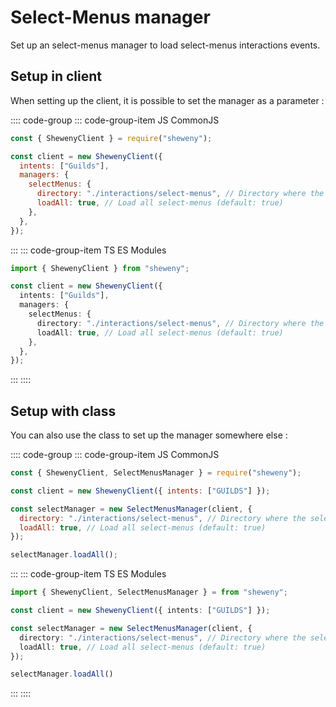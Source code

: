 # Select-Menus manager

Set up an select-menus manager to load select-menus interactions events.

## Setup in client

When setting up the client, it is possible to set the manager as a parameter :

:::: code-group
::: code-group-item JS CommonJS

```js
const { ShewenyClient } = require("sheweny");

const client = new ShewenyClient({
  intents: ["Guilds"],
  managers: {
    selectMenus: {
      directory: "./interactions/select-menus", // Directory where the select-menus are stored
      loadAll: true, // Load all select-menus (default: true)
    },
  },
});
```

:::
::: code-group-item TS ES Modules

```ts
import { ShewenyClient } from "sheweny";

const client = new ShewenyClient({
  intents: ["Guilds"],
  managers: {
    selectMenus: {
      directory: "./interactions/select-menus", // Directory where the select-menus are stored
      loadAll: true, // Load all select-menus (default: true)
    },
  },
});
```

:::
::::

## Setup with class

You can also use the class to set up the manager somewhere else :

:::: code-group
::: code-group-item JS CommonJS

```js
const { ShewenyClient, SelectMenusManager } = require("sheweny");

const client = new ShewenyClient({ intents: ["GUILDS"] });

const selectManager = new SelectMenusManager(client, {
  directory: "./interactions/select-menus", // Directory where the select-menus are stored
  loadAll: true, // Load all select-menus (default: true)
});

selectManager.loadAll();
```

:::
::: code-group-item TS ES Modules

```ts
import { ShewenyClient, SelectMenusManager } = from "sheweny";

const client = new ShewenyClient({ intents: ["GUILDS"] });

const selectManager = new SelectMenusManager(client, {
  directory: "./interactions/select-menus", // Directory where the select-menus are stored
  loadAll: true, // Load all select-menus (default: true)
});

selectManager.loadAll()
```

:::
::::

